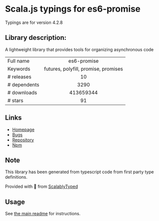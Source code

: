 
# Scala.js typings for es6-promise

Typings are for version 4.2.8

## Library description:
A lightweight library that provides tools for organizing asynchronous code

|                    |                 |
| ------------------ | :-------------: |
| Full name          | es6-promise |
| Keywords           | futures, polyfill, promise, promises |
| # releases         | 10 |
| # dependents       | 3290 |
| # downloads        | 413659344 |
| # stars            | 91 |

## Links
- [Homepage](https://github.com/stefanpenner/es6-promise)
- [Bugs](https://github.com/stefanpenner/es6-promise/issues)
- [Repository](https://github.com/stefanpenner/es6-promise)
- [Npm](https://www.npmjs.com/package/es6-promise)
    


## Note
This library has been generated from typescript code from first party type definitions.

Provided with :purple_heart: from [ScalablyTyped](https://github.com/oyvindberg/ScalablyTyped)

## Usage
See [the main readme](../../readme.md) for instructions.


